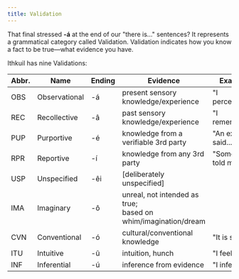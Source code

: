 ```yaml
---
title: Validation
---
```


That final stressed **-á** at the end of our "there is..." sentences? It
represents a grammatical category called Validation. Validation indicates how
you know a fact to be true—­what evidence you have.

Ithkuil has nine Validations:

| Abbr. | Name          | Ending | Evidence                                                         | Example              |
| ----- | ------------- | ------ | ---------------------------------------------------------------- | -------------------- |
| OBS   | Observational | -á     | present sensory knowledge/experience                             | "I perceive..."      |
| REC   | Recollective  | -â     | past sensory knowledge/experience                                | "I remember..."      |
| PUP   | Purportive    | -é     | knowledge from a verifiable 3rd party                            | "An expert said..."  |
| RPR   | Reportive     | -í     | knowledge from any 3rd party                                     | "Someone told me..." |
| USP   | Unspecified   | -êi    | [deliberately unspecified]                                       |
| IMA   | Imaginary     | -ô     | unreal, not intended as true;<br>based on whim/imagination/dream |
| CVN   | Conventional  | -ó     | cultural/conventional knowledge                                  | "It is said..."      |
| ITU   | Intuitive     | -û     | intuition, hunch                                                 | "I feel..."          |
| INF   | Inferential   | -ú     | inference from evidence                                          | "I infer..."         |
